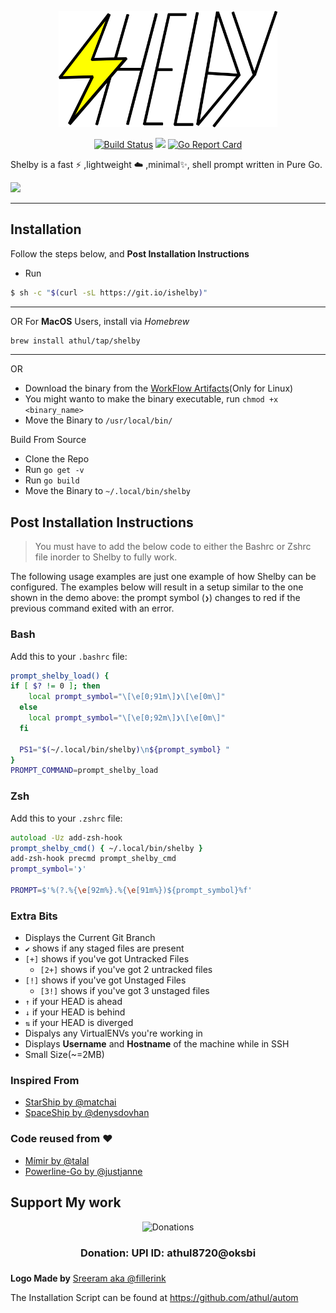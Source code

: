 <p align="center"><img src="/assets/shelby_logo.png" width="350px"/></p>

<div align="center">

[![Build Status](https://travis-ci.org/athul/shelby.svg?branch=master)](https://travis-ci.org/athul/shelby) ![](https://github.com/athul/shelby/workflows/Starboy/badge.svg) [![Go Report Card](https://goreportcard.com/badge/github.com/athul/shelby)](https://goreportcard.com/report/github.com/athul/shelby)

</div>

Shelby is a fast ⚡️ ,lightweight ☁️ ,minimal✨, shell prompt written in Pure Go. 

![](assets/shelby.gif)

-------
## Installation
Follow the steps below, and **Post Installation Instructions**
- Run
```bash
$ sh -c "$(curl -sL https://git.io/ishelby)"	
```

---
OR
For **MacOS** Users, install via _*Homebrew*_

```bash
brew install athul/tap/shelby
```

----
OR
- Download the binary from the [WorkFlow Artifacts](https://github.com/athul/shelby/actions?query=workflow%3A%22Go+Build%22)(Only for Linux)
- You might wanto to make the binary executable, run `chmod +x <binary_name>`
- Move the Binary to `/usr/local/bin/`

Build From Source

- Clone the Repo
- Run `go get -v`
- Run `go build`
- Move the Binary to `~/.local/bin/shelby`

## Post Installation Instructions

> You must have to add the below code to either the Bashrc or Zshrc file inorder to Shelby to fully work.

The following usage examples are just one example of how Shelby can be
configured. The examples below will result in a setup similar to the one shown
in the demo above: the prompt symbol (`❯`) changes to red if the previous
command exited with an error.

### Bash

Add this to your `.bashrc` file:

```bash
prompt_shelby_load() {
if [ $? != 0 ]; then
    local prompt_symbol="\[\e[0;91m\]❯\[\e[0m\]"
  else
    local prompt_symbol="\[\e[0;92m\]❯\[\e[0m\]"
  fi

  PS1="$(~/.local/bin/shelby)\n${prompt_symbol} " 
}
PROMPT_COMMAND=prompt_shelby_load
```

### Zsh

Add this to your `.zshrc` file:

```zsh
autoload -Uz add-zsh-hook
prompt_shelby_cmd() { ~/.local/bin/shelby }
add-zsh-hook precmd prompt_shelby_cmd
prompt_symbol='❯'

PROMPT=$'%(?.%{\e[92m%}.%{\e[91m%})${prompt_symbol}%f'
```


### Extra Bits
- Displays the Current Git Branch
- `✔` shows if any staged files are present
- `[+]` shows if you've got Untracked Files
  - `[2+]` shows if you've got 2 untracked files
- `[!]` shows if you've got Unstaged Files
  - `[3!]` shows if you've got 3 unstaged files
- `↑` if your HEAD is ahead
- `↓` if your HEAD is behind
- `⇅` if your HEAD is diverged
- Dispalys any VirtualENVs you're working in
- Displays **Username** and **Hostname** of the machine while in SSH
- Small Size(~=2MB)


### Inspired From
- [StarShip by @matchai](https://starship.rs)
- [SpaceShip by @denysdovhan](https://github.com/denysdovhan/spaceship-prompt)

### **Code reused from** :heart:
- [Mímir by @talal](https://github.com/talal/mimir)
- [Powerline-Go by @justjanne](https://github.com/justjanne/powerline-go/)

## Support My work

<center><p ><img height='100' style='border:0px;height:36px;' src='https://imgix.bustle.com/uploads/image/2019/5/2/ffa82ad4-937e-412c-9bfd-33cb9252e88e-instagram-donate.jpg?w=1020&h=576&fit=crop&crop=faces&auto=format&q=70' border='0' alt='Donations' /></a>
</p>
<h3>Donation: UPI ID: <b>athul8720@oksbi</b></h3>
</center>


### 

**Logo Made by** [Sreeram aka @fillerink](https://github.com/fillerink)

The Installation Script can be found at https://github.com/athul/autom
